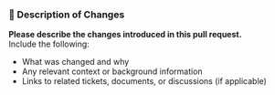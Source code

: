 ### 📝 Description of Changes

**Please describe the changes introduced in this pull request.**  
Include the following:
- What was changed and why
- Any relevant context or background information
- Links to related tickets, documents, or discussions (if applicable)
